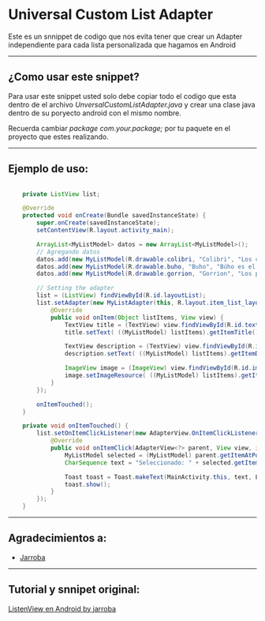 # Universal Custom List Adapter
Este es un snnippet de codigo que nos evita tener que crear un Adapter independiente para cada lista personalizada
que hagamos en Android

---

## ¿Como usar este snippet?

Para usar este snippet usted solo debe copiar todo el codigo que esta dentro de el archivo *UnversalCustomListAdapter.java* y crear una clase java dentro de su poryecto android con el mismo nombre.

Recuerda cambiar *package com.your.package;* por tu paquete en el proyecto que estes realizando.

---

## Ejemplo de uso:

```java

	private ListView list;

    @Override
    protected void onCreate(Bundle savedInstanceState) {
        super.onCreate(savedInstanceState);
        setContentView(R.layout.activity_main);

        ArrayList<MyListModel> datos = new ArrayList<MyListModel>();
        // Agregando datos
        datos.add(new MyListModel(R.drawable.colibri, "Colibri", "Los colibríes, también conocidos como picaflores, pájaros mosca o ermitaños, son un clado de aves apodiformes endémicas de América que cuenta con más de 300 especies."));
        datos.add(new MyListModel(R.drawable.buho, "Buho", "Búho es el nombre común de aves de la familia Strigidae, del orden de las estrigiformes o aves rapaces nocturnas."));
        datos.add(new MyListModel(R.drawable.gorrion, "Gorrion", "Los paséridos son una familia de aves paseriformes que toman el nombre común de gorriones, nombre que también toma uno de sus géneros, Passer."));

        // Setting the adapter
        list = (ListView) findViewById(R.id.layoutList);
        list.setAdapter(new MyListAdapter(this, R.layout.item_list_layout, datos) {
            @Override
            public void onItem(Object listItems, View view) {
                TextView title = (TextView) view.findViewById(R.id.textView_title);
                title.setText( ((MyListModel) listItems).getItemTitle() );

                TextView description = (TextView) view.findViewById(R.id.textView_description);
                description.setText( ((MyListModel) listItems).getItemDescription() );

                ImageView image = (ImageView) view.findViewById(R.id.imageView_image);
                image.setImageResource( ((MyListModel) listItems).getItemImageId() );
            }
        });

        onItemTouched();
    }

    private void onItemTouched() {
        list.setOnItemClickListener(new AdapterView.OnItemClickListener() {
            @Override
            public void onItemClick(AdapterView<?> parent, View view, int position, long id) {
                MyListModel selected = (MyListModel) parent.getItemAtPosition(position);
                CharSequence text = "Seleccionado: " + selected.getItemDescription();

                Toast toast = Toast.makeText(MainActivity.this, text, LENGTH_LONG);
                toast.show();
            }
        });
    }
```

---

## Agradecimientos a:

- [Jarroba](http://jarroba.com/)

---

## Tutorial y snnipet original:

[ListenView en Android by jarroba](http://jarroba.com/listview-o-listado-en-android/)